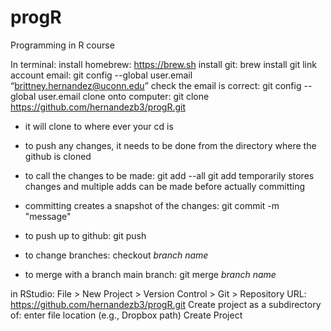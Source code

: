 # progR
Programming in R course

In terminal:
install homebrew: https://brew.sh
install git: brew install git
link account email: git config --global user.email “brittney.hernandez@uconn.edu”
check the email is correct: git config --global user.email
clone onto computer: git clone https://github.com/hernandezb3/progR.git
- it will clone to where ever your cd is

- to push any changes, it needs to be done from the directory where the github is cloned
- to call the changes to be made: git add --all
git add temporarily stores changes and multiple adds can be made before actually committing
- committing creates a snapshot of the changes: git commit -m "message"
- to push up to github: git push
- to change branches: checkout *branch name*
- to merge with a branch main branch: git merge *branch name*


in RStudio:
File > New Project > Version Control > Git > 
Repository URL: https://github.com/hernandezb3/progR.git
Create project as a subdirectory of: enter file location (e.g., Dropbox path)
Create Project
